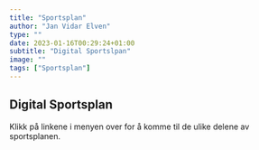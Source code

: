```yaml
---
title: "Sportsplan"
author: "Jan Vidar Elven"
type: ""
date: 2023-01-16T00:29:24+01:00
subtitle: "Digital Sportslpan"
image: ""
tags: ["Sportsplan"]
---
```

## Digital Sportsplan

Klikk på linkene i menyen over for å komme til de ulike delene av sportsplanen.
